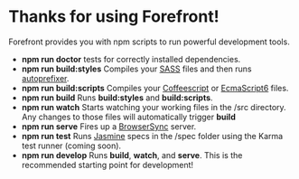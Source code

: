 # Thanks for using Forefront!

Forefront provides you with npm scripts to run powerful development tools.

* **npm run doctor** tests for correctly installed dependencies.
* **npm run build:styles** Compiles your [SASS](http://sass-lang.com/) files and then runs [autoprefixer](http://github.com/postcss/autoprefixer).
* **npm run build:scripts** Compiles your [Coffeescript](http://coffeescript.org/) or [EcmaScript6](http://babeljs.io/) files.
* **npm run build** Runs **build:styles** and **build:scripts**.
* **npm run watch** Starts watching your working files in the /src directory. Any changes to those files will automatically trigger **build**
* **npm run serve** Fires up a [BrowserSync](http://www.browsersync.io/) server.
* **npm run test** Runs [Jasmine](http://jasmine.github.io/2.0/introduction.html) specs in the /spec folder using the Karma test runner (coming soon).
* **npm run develop** Runs **build**, **watch**, and **serve**. This is the recommended starting point for development!
